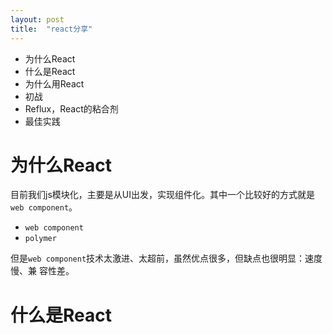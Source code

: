 ```yaml
---
layout: post
title:  "react分享"
---
```


- 为什么React
- 什么是React
- 为什么用React
- 初战
- Reflux，React的粘合剂
- 最佳实践

# 为什么React

目前我们js模块化，主要是从UI出发，实现组件化。其中一个比较好的方式就是``web component``。

- ``web component``
- ``polymer``

但是``web component``技术太激进、太超前，虽然优点很多，但缺点也很明显：速度慢、兼
容性差。

# 什么是React
